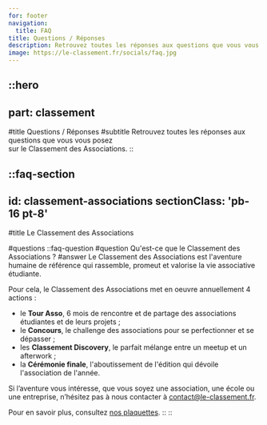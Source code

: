 ```yaml
---
for: footer
navigation:
  title: FAQ
title: Questions / Réponses
description: Retrouvez toutes les réponses aux questions que vous vous posez sur le Classement des Associations.
image: https://le-classement.fr/socials/faq.jpg
---
```


::hero
---
part: classement
---
#title
Questions / Réponses
#subtitle
Retrouvez toutes les réponses aux questions que vous vous posez<br />sur le Classement des Associations.
::

::faq-section
---
id: classement-associations
sectionClass: 'pb-16 pt-8'
---
#title
Le Classement des Associations

#questions
  ::faq-question
  #question
  Qu'est-ce que le Classement des Associations ?
  #answer
  Le Classement des Associations est l'aventure humaine de référence qui rassemble, promeut et valorise la vie associative étudiante.

  Pour cela, le Classement des Associations met en oeuvre annuellement 4 actions :

  - le **Tour Asso**, 6 mois de rencontre et de partage des associations étudiantes et de leurs projets ;
  - le **Concours**, le challenge des associations pour se perfectionner et se dépasser ;
  - les **Classement Discovery**, le parfait mélange entre un meetup et un afterwork ; 
  - la **Cérémonie finale**, l'aboutissement de l'édition qui dévoile l'association de l'année.

  Si l’aventure vous intéresse, que vous soyez une association, une école ou une entreprise, n’hésitez pas à nous contacter à contact@le-classement.fr.

  Pour en savoir plus, consultez [nos plaquettes](/le-pense-bete).
  ::
::
